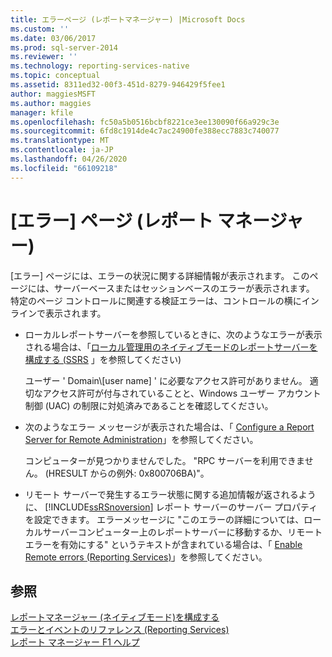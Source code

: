 ```yaml
---
title: エラーページ (レポートマネージャー) |Microsoft Docs
ms.custom: ''
ms.date: 03/06/2017
ms.prod: sql-server-2014
ms.reviewer: ''
ms.technology: reporting-services-native
ms.topic: conceptual
ms.assetid: 8311ed32-00f3-451d-8279-946429f5fee1
author: maggiesMSFT
ms.author: maggies
manager: kfile
ms.openlocfilehash: fc50a5b0516bcbf8221ce3ee130090f66a929c3e
ms.sourcegitcommit: 6fd8c1914de4c7ac24900fe388ecc7883c740077
ms.translationtype: MT
ms.contentlocale: ja-JP
ms.lasthandoff: 04/26/2020
ms.locfileid: "66109218"
---
```

# <a name="error-page-report-manager"></a>[エラー] ページ (レポート マネージャー)
  [エラー] ページには、エラーの状況に関する詳細情報が表示されます。 このページには、サーバーベースまたはセッションベースのエラーが表示されます。 特定のページ コントロールに関連する検証エラーは、コントロールの横にインラインで表示されます。  
  
-   ローカルレポートサーバーを参照しているときに、次のようなエラーが表示される場合は、「[ローカル管理用のネイティブモードのレポートサーバーを構成する &#40;SSRS](report-server/configure-a-native-mode-report-server-for-local-administration-ssrs.md) 」を参照してください&#41;  
  
     ユーザー ' Domain\\[user name] ' に必要なアクセス許可がありません。 適切なアクセス許可が付与されていることと、Windows ユーザー アカウント制御 (UAC) の制限に対処済みであることを確認してください。  
  
-   次のようなエラー メッセージが表示された場合は、「 [Configure a Report Server for Remote Administration](report-server/configure-a-report-server-for-remote-administration.md)」を参照してください。  
  
     コンピューターが見つかりませんでした。 "RPC サーバーを利用できません。 (HRESULT からの例外: 0x800706BA)"。  
  
-   リモート サーバーで発生するエラー状態に関する追加情報が返されるように、 [!INCLUDE[ssRSnoversion](../includes/ssrsnoversion-md.md)] レポート サーバーのサーバー プロパティを設定できます。 エラーメッセージに "このエラーの詳細については、ローカルサーバーコンピューター上のレポートサーバーに移動するか、リモートエラーを有効にする" というテキストが含まれている場合は、「 [Enable Remote errors &#40;Reporting Services&#41;](report-server/enable-remote-errors-reporting-services.md)」を参照してください。  
  
## <a name="see-also"></a>参照  
 [レポートマネージャー &#40;ネイティブモード&#41;を構成する](report-server/configure-web-portal.md)   
 [エラーとイベントのリファレンス &#40;Reporting Services&#41;](troubleshooting/errors-and-events-reference-reporting-services.md)   
 [レポート マネージャー F1 ヘルプ](../../2014/reporting-services/report-manager-f1-help.md)  
  
  
